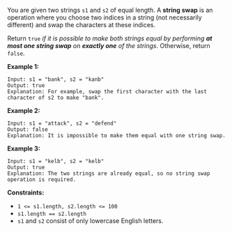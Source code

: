 You are given two strings `s1` and `s2` of equal length. A **string swap** is an operation where you choose two indices in a string (not necessarily different) and swap the characters at these indices.

Return `true` _if it is possible to make both strings equal by performing **at most one string swap** on **exactly one** of the strings_. Otherwise, return `false`.

**Example 1:**

```
Input: s1 = "bank", s2 = "kanb"
Output: true
Explanation: For example, swap the first character with the last character of s2 to make "bank".
```

**Example 2:**

```
Input: s1 = "attack", s2 = "defend"
Output: false
Explanation: It is impossible to make them equal with one string swap.
```

**Example 3:**

```
Input: s1 = "kelb", s2 = "kelb"
Output: true
Explanation: The two strings are already equal, so no string swap operation is required.
```

**Constraints:**

- `1 <= s1.length, s2.length <= 100`
- `s1.length == s2.length`
- `s1` and `s2` consist of only lowercase English letters.
